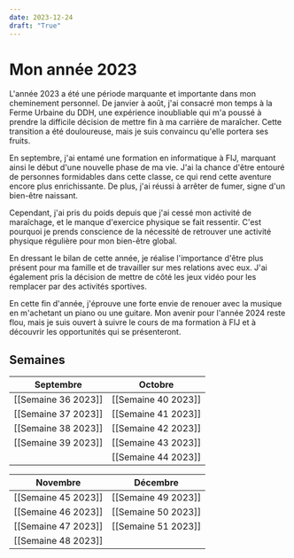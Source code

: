 ```yaml
---
date: 2023-12-24
draft: "True"
---
```

# Mon année 2023 

L'année 2023 a été une période marquante et importante dans mon cheminement personnel. De janvier à août, j'ai consacré mon temps à la Ferme Urbaine du DDH, une expérience inoubliable qui m'a poussé à prendre la difficile décision de mettre fin à ma carrière de maraîcher. Cette transition a été douloureuse, mais je suis convaincu qu'elle portera ses fruits.

En septembre, j'ai entamé une formation en informatique à FIJ, marquant ainsi le début d'une nouvelle phase de ma vie. J'ai la chance d'être entouré de personnes formidables dans cette classe, ce qui rend cette aventure encore plus enrichissante. De plus, j'ai réussi à arrêter de fumer, signe d'un bien-être naissant.

Cependant, j'ai pris du poids depuis que j'ai cessé mon activité de maraîchage, et le manque d'exercice physique se fait ressentir. C'est pourquoi je prends conscience de la nécessité de retrouver une activité physique régulière pour mon bien-être global.

En dressant le bilan de cette année, je réalise l'importance d'être plus présent pour ma famille et de travailler sur mes relations avec eux. J'ai également pris la décision de mettre de côté les jeux vidéo pour les remplacer par des activités sportives.

En cette fin d'année, j'éprouve une forte envie de renouer avec la musique en m'achetant un piano ou une guitare. Mon avenir pour l'année 2024 reste flou, mais je suis ouvert à suivre le cours de ma formation à FIJ et à découvrir les opportunités qui se présenteront.

## Semaines

|Septembre|Octobre|
|---------|-------|
|[[Semaine 36 2023]]|[[Semaine 40 2023]]|
|[[Semaine 37 2023]]|[[Semaine 41 2023]]|
|[[Semaine 38 2023]]|[[Semaine 42 2023]]|
|[[Semaine 39 2023]]|[[Semaine 43 2023]]|
||[[Semaine 44 2023]]|

|Novembre|Décembre|
|--------|--------|
|[[Semaine 45 2023]]|[[Semaine 49 2023]]|
|[[Semaine 46 2023]]|[[Semaine 50 2023]]|
|[[Semaine 47 2023]]|[[Semaine 51 2023]]|
|[[Semaine 48 2023]]|